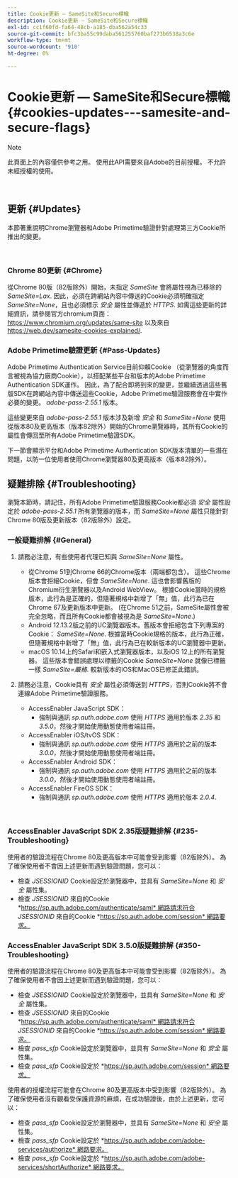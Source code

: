 ```yaml
---
title: Cookie更新 — SameSite和Secure標幟
description: Cookie更新 — SameSite和Secure標幟
exl-id: cc1f60fd-fa64-48cb-a185-dba562a54c33
source-git-commit: bfc3ba55c99daba561255760baf273b6538a3c6e
workflow-type: tm+mt
source-wordcount: '910'
ht-degree: 0%

---
```


# Cookie更新 — SameSite和Secure標幟 {#cookies-updates---samesite-and-secure-flags}

>[!NOTE]
>
>此頁面上的內容僅供參考之用。 使用此API需要來自Adobe的目前授權。 不允許未經授權的使用。

</br>


## 更新 {#Updates}

本節著重說明Chrome瀏覽器和Adobe Primetime驗證針對處理第三方Cookie所推出的變更。

 

### Chrome 80更新 {#Chrome}

從Chrome 80版（82版除外）開始，未指定 *SameSite* 會將屬性視為已移除的 *SameSite=Lax*. 因此，必須在跨網站內容中傳送的Cookie必須明確指定 *SameSite=None*，且也必須標示 *安全* 屬性並傳遞於 *HTTPS*. 如需這些更新的詳細資訊，請參閱官方chromium頁面： <https://www.chromium.org/updates/same-site> 以及來自 <https://web.dev/samesite-cookies-explained/>.


### Adobe Primetime驗證更新 {#Pass-Updates}

Adobe Primetime Authentication Service目前仰賴Cookie （從瀏覽器的角度而言被視為協力廠商Cookie），以搭配某些平台和版本的Adobe Primetime Authentication SDK運作。 因此，為了配合即將到來的變更，並繼續透過這些舊版SDK在跨網站內容中傳送這些Cookie，Adobe Primetime驗證服務會在中實作必要的變更。 *adobe-pass-2.55.1* 版本。

這些變更來自 *adobe-pass-2.55.1* 版本涉及新增 *安全* 和 *SameSite=None* 使用從版本80及更高版本（版本82除外）開始的Chrome瀏覽器時，其所有Cookie的屬性會傳回至所有Adobe Primetime驗證SDK。

下一節會顯示平台和Adobe Primetime Authentication SDK版本清單的一些潛在問題，以防一位使用者使用Chrome瀏覽器80及更高版本（版本82除外）。

## 疑難排除 {#Troubleshooting}

瀏覽本節時，請記住，所有Adobe Primetime驗證服務Cookie都必須 *安全* 屬性設定於 *adobe-pass-2.55.1* 所有瀏覽器的版本，而 *SameSite=None* 屬性只能針對Chrome 80版及更新版本（82版除外）設定。


### 一般疑難排解 {#General}

1. 請務必注意，有些使用者代理已知與 *SameSite=None* 屬性。

   - 從Chrome 51到Chrome 66的Chrome版本（兩端都包含）。 這些Chrome版本會拒絕Cookie，但會 *SameSite=None*. 這也會影響舊版的Chromium衍生瀏覽器以及Android WebView。 根據Cookie當時的規格版本，此行為是正確的，但隨著規格中新增了「無」值，此行為已在Chrome 67及更新版本中更新。 (在Chrome 51之前，SameSite屬性會被完全忽略，而且所有Cookie都會被視為是 *SameSite=None*.)
   - Android 12.13.2版之前的UC瀏覽器版本。舊版本會拒絕包含下列專案的Cookie： *SameSite=None*. 根據當時Cookie規格的版本，此行為正確，但隨著規格中新增了「無」值，此行為已在較新版本的UC瀏覽器中更新。
   - macOS 10.14上的Safari和嵌入式瀏覽器版本，以及iOS 12上的所有瀏覽器。 這些版本會錯誤處理以標籤的Cookie *SameSite=None* 就像已標籤一樣 *SameSite=嚴格*. 較新版本的iOS和MacOS已修正此錯誤。


1. 請務必注意，Cookie具有 *安全* 屬性必須傳送到 *HTTPS*，否則Cookie將不會連線Adobe Primetime驗證服務。

   - AccessEnabler JavaScript SDK：
      - 強制與通訊 *sp.auth.adobe.com* 使用 *HTTPS* 適用於版本 *2.35* 和 *3.5.0*，然後才開始使用動態使用者端註冊。
   - AccessEnabler iOS/tvOS SDK：
      - 強制與通訊 *sp.auth.adobe.com* 使用 *HTTPS* 適用於之前的版本 *3.0.0*，然後才開始使用動態使用者端註冊。
   - AccessEnabler Android SDK：
      - 強制與通訊 *sp.auth.adobe.com* 使用 *HTTPS* 適用於之前的版本 *3.0.0*，然後才開始使用動態使用者端註冊。
   - AccessEnabler FireOS SDK：
      - 強制與通訊 *sp.auth.adobe.com* 使用 *HTTPS* 適用於版本 *2.0.4*.

</br>

### AccessEnabler JavaScript SDK 2.35版疑難排解 {#235-Troubleshooting}

使用者的驗證流程在Chrome 80及更高版本中可能會受到影響（82版除外）。 為了確保使用者不會因上述更新而遇到驗證問題，您可以：

- 檢查 *JSESSIONID* Cookie設定於瀏覽器中，並具有 *SameSite=None* 和 *安全* 屬性集。 
- 檢查 *JSESSIONID* 來自的Cookie *https://sp.auth.adobe.com/authenticate/saml* 網路請求符合 *JSESSIONID* 來自的Cookie *https://sp.auth.adobe.com/session* 網路要求。


### AccessEnabler JavaScript SDK 3.5.0版疑難排解 {#350-Troubleshooting}

使用者的驗證流程在Chrome 80及更高版本中可能會受到影響（82版除外）。 為了確保使用者不會因上述更新而遇到驗證問題，您可以：

- 檢查 *JSESSIONID* Cookie設定於瀏覽器中，並具有 *SameSite=None* 和 *安全* 屬性集。 
- 檢查 *JSESSIONID* 來自的Cookie *https://sp.auth.adobe.com/authenticate/saml* 網路請求符合 *JSESSIONID* 來自的Cookie *https://sp.auth.adobe.com/session* 網路要求。
- 檢查 *pass\_sfp* Cookie設定於瀏覽器中，並具有 *SameSite=None* 和 *安全* 屬性集。
- 檢查 *pass\_sfp* Cookie設定於 *https://sp.auth.adobe.com/session* 網路要求。


使用者的授權流程可能會在Chrome 80及更高版本中受到影響（82版除外）。 為了確保使用者沒有觀看受保護資源的麻煩，在成功驗證後，由於上述更新，您可以：

- 檢查 *pass\_sfp* Cookie設定於瀏覽器中，並具有 *SameSite=None* 和 *安全* 屬性集。
- 檢查 *pass\_sfp* Cookie設定於 *https://sp.auth.adobe.com/adobe-services/authorize* 網路要求。
- 檢查 *pass\_sfp* Cookie設定於 *https://sp.auth.adobe.com/adobe-services/shortAuthorize* 網路要求。
